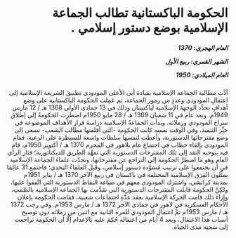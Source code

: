 <h1 dir="rtl">الحكومة الباكستانية تطالب الجماعة الإسلامية بوضع دستور إسلامي .</h1>

<h5 dir="rtl">العام الهجري:  1370

الشهر القمري: ربيع الأول

العام الميلادي: 1950</h5>

<p dir="rtl">أدَّت مطالبة الجماعة الإسلامية بقيادة أبي الأعلى المودودي تطبيقَ الشريعة الإسلامية إلى اعتقالِ المودودي وعددٍ من رموز الجماعة، ثم عَمِلت الحكومة الباكستانية على وضع أهدافٍ تحدِّد الوجهةَ الإسلامية لباكستان وذلك في 13 جمادى الأولى 1368 هـ / 12 مارس 1949م. وبعد عام في 11 شعبان 1369 هـ / 28 مايو 1950م اضطرت الحكومةُ إلى إطلاق سراح المودودي وزملائه، وبدأت الجماعةُ الإسلامية دراسةَ قرار الأهداف الموضوعة في حيِّز التنفيذ، وفي الوقت نفسِه كانت الحكومة -التي أقلقتها مطالب الشعب- تسعى إلى وضع مقترحاتها الدستورية، وأعطت لنفسها سلطات واسعة للسيطرة على الرعية، فقام المودودي بإلقاء خطاب في اجتماع عام بلاهور في المحرم 1370 هـ / أكتوبر 1950م، قام فيه بتوجيه النقد إلى تلك المقترحات الدستورية التي تمهِّد الطريق للديكتاتورية؛ فثار الرأي العام وهو ما اضطرَّ الحكومة إلى التراجع عن مقترحاتها، وتحدَّت علماءَ الجماعة الإسلامية في أن يجتمعوا على ترتيب مُسَوَّدة دستور إسلامي، وقَبِلَ العلماءُ التحدي؛ فاجتمع 31 عالِمًا يمثِّلون الفِرَق الإسلامية المختلفة في باكستان في ربيع الآخر 1370 هـ / يناير 1951م بمدينة كراتشي، واشترك المودودي معهم في صياغة النقاط الدستورية التي اتَّفقوا عليها، ولكِنَّ الحكومةَ قابلت المقترحات الدستورية التي تقدَّمت بها الجماعة الإسلامية بالصَّمتِ، وإزاءَ ذلك قامت الحركة الإسلامية بعقد عدَّةِ اجتماعات شعبية، فقامت الحكومة بإعلان الأحكام العسكرية في لاهور في جمادى الآخر 1372 هـ / مارس 1953م. وفي رجب 1372 هـ / مارس 1953م تمَّ اعتقال المودودي للمرة الثانية مع اثنين من زملائه دون توضيح أسباب هذا الاعتقال، وبعد 4 أيام من اعتقاله حُكِمَ عليه بالإعدام إلَّا أن الحكومة تراجعت إلى سَجنِه مدى الحياة.</p></br>

